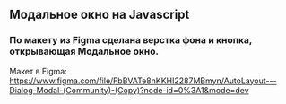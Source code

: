 ## Модальное окно на Javascript
### По макету из Figma сделана верстка фона и кнопка, открывающая Модальное окно.
Макет в Figma: [https://www.figma.com/file/FbBVATe8nKKHI2287MBmyn/AutoLayout---Dialog-Modal-(Community)-(Copy)?node-id=0%3A1&mode=dev
](https://www.figma.com/file/FbBVATe8nKKHI2287MBmyn/AutoLayout---Dialog-Modal-(Community)-(Copy)?type=design&t=v4CIhOcuxLV2qOT1-6)
